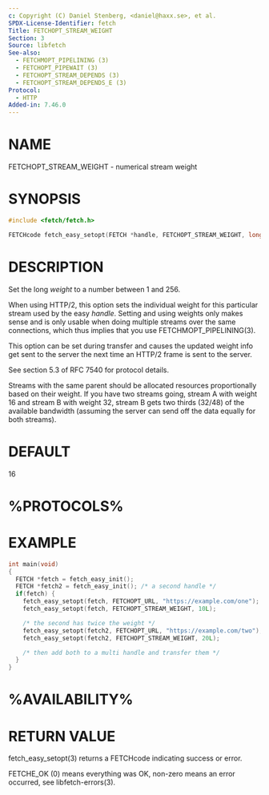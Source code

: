 ```yaml
---
c: Copyright (C) Daniel Stenberg, <daniel@haxx.se>, et al.
SPDX-License-Identifier: fetch
Title: FETCHOPT_STREAM_WEIGHT
Section: 3
Source: libfetch
See-also:
  - FETCHMOPT_PIPELINING (3)
  - FETCHOPT_PIPEWAIT (3)
  - FETCHOPT_STREAM_DEPENDS (3)
  - FETCHOPT_STREAM_DEPENDS_E (3)
Protocol:
  - HTTP
Added-in: 7.46.0
---
```


# NAME

FETCHOPT_STREAM_WEIGHT - numerical stream weight

# SYNOPSIS

~~~c
#include <fetch/fetch.h>

FETCHcode fetch_easy_setopt(FETCH *handle, FETCHOPT_STREAM_WEIGHT, long weight);
~~~

# DESCRIPTION

Set the long *weight* to a number between 1 and 256.

When using HTTP/2, this option sets the individual weight for this particular
stream used by the easy *handle*. Setting and using weights only makes
sense and is only usable when doing multiple streams over the same
connections, which thus implies that you use FETCHMOPT_PIPELINING(3).

This option can be set during transfer and causes the updated weight info get
sent to the server the next time an HTTP/2 frame is sent to the server.

See section 5.3 of RFC 7540 for protocol details.

Streams with the same parent should be allocated resources proportionally
based on their weight. If you have two streams going, stream A with weight 16
and stream B with weight 32, stream B gets two thirds (32/48) of the available
bandwidth (assuming the server can send off the data equally for both
streams).

# DEFAULT

16

# %PROTOCOLS%

# EXAMPLE

~~~c
int main(void)
{
  FETCH *fetch = fetch_easy_init();
  FETCH *fetch2 = fetch_easy_init(); /* a second handle */
  if(fetch) {
    fetch_easy_setopt(fetch, FETCHOPT_URL, "https://example.com/one");
    fetch_easy_setopt(fetch, FETCHOPT_STREAM_WEIGHT, 10L);

    /* the second has twice the weight */
    fetch_easy_setopt(fetch2, FETCHOPT_URL, "https://example.com/two");
    fetch_easy_setopt(fetch2, FETCHOPT_STREAM_WEIGHT, 20L);

    /* then add both to a multi handle and transfer them */
  }
}
~~~

# %AVAILABILITY%

# RETURN VALUE

fetch_easy_setopt(3) returns a FETCHcode indicating success or error.

FETCHE_OK (0) means everything was OK, non-zero means an error occurred, see
libfetch-errors(3).
